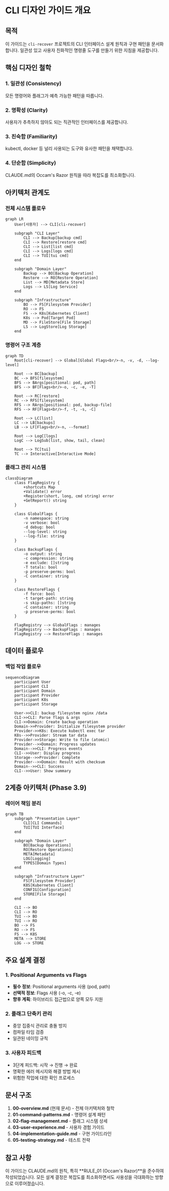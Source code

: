# CLI 디자인 가이드 개요

## 목적
이 가이드는 `cli-recover` 프로젝트의 CLI 인터페이스 설계 원칙과 구현 패턴을 문서화합니다. 일관성 있고 사용자 친화적인 명령줄 도구를 만들기 위한 지침을 제공합니다.

## 핵심 디자인 철학

### 1. **일관성 (Consistency)**
모든 명령어와 플래그가 예측 가능한 패턴을 따릅니다.

### 2. **명확성 (Clarity)**  
사용자가 추측하지 않아도 되는 직관적인 인터페이스를 제공합니다.

### 3. **친숙함 (Familiarity)**
kubectl, docker 등 널리 사용되는 도구와 유사한 패턴을 채택합니다.

### 4. **단순함 (Simplicity)**
CLAUDE.md의 Occam's Razor 원칙을 따라 복잡도를 최소화합니다.

## 아키텍처 관계도

### 전체 시스템 플로우
```mermaid
graph LR
    User[사용자] --> CLI[cli-recover]
    
    subgraph "CLI Layer"
        CLI --> Backup[backup cmd]
        CLI --> Restore[restore cmd]
        CLI --> List[list cmd]
        CLI --> Logs[logs cmd]
        CLI --> TUI[tui cmd]
    end
    
    subgraph "Domain Layer"
        Backup --> BO[Backup Operation]
        Restore --> RO[Restore Operation]
        List --> MD[Metadata Store]
        Logs --> LS[Log Service]
    end
    
    subgraph "Infrastructure"
        BO --> FS[Filesystem Provider]
        RO --> FS
        FS --> K8s[Kubernetes Client]
        K8s --> Pod[Target Pod]
        MD --> FileStore[File Storage]
        LS --> LogStore[Log Storage]
    end
```

### 명령어 구조 계층
```mermaid
graph TD
    Root[cli-recover] --> Global[Global Flags<br/>-n, -v, -d, --log-level]
    
    Root --> BC[backup]
    BC --> BFS[filesystem]
    BFS --> BArgs[positional: pod, path]
    BFS --> BF[Flags<br/>-o, -c, -e, -T]
    
    Root --> RC[restore]  
    RC --> RFS[filesystem]
    RFS --> RArgs[positional: pod, backup-file]
    RFS --> RF[Flags<br/>-f, -t, -s, -C]
    
    Root --> LC[list]
    LC --> LB[backups]
    LB --> LF[Flags<br/>-n, --format]
    
    Root --> LogC[logs]
    LogC --> LogSub[list, show, tail, clean]
    
    Root --> TC[tui]
    TC --> Interactive[Interactive Mode]
```

### 플래그 관리 시스템
```mermaid
classDiagram
    class FlagRegistry {
        +shortcuts Map
        +Validate() error
        +Register(short, long, cmd string) error
        +GetReport() string
    }
    
    class GlobalFlags {
        -n namespace: string
        -v verbose: bool
        -d debug: bool
        --log-level: string
        --log-file: string
    }
    
    class BackupFlags {
        -o output: string
        -c compression: string
        -e exclude: []string
        -T totals: bool
        -p preserve-perms: bool
        -C container: string
    }
    
    class RestoreFlags {
        -f force: bool
        -t target-path: string
        -s skip-paths: []string
        -C container: string
        -p preserve-perms: bool
    }
    
    FlagRegistry --> GlobalFlags : manages
    FlagRegistry --> BackupFlags : manages
    FlagRegistry --> RestoreFlags : manages
```

## 데이터 플로우

### 백업 작업 플로우
```mermaid
sequenceDiagram
    participant User
    participant CLI
    participant Domain
    participant Provider
    participant K8s
    participant Storage
    
    User->>CLI: backup filesystem nginx /data
    CLI->>CLI: Parse flags & args
    CLI->>Domain: Create backup operation
    Domain->>Provider: Initialize filesystem provider
    Provider->>K8s: Execute kubectl exec tar
    K8s-->>Provider: Stream tar data
    Provider->>Storage: Write to file (atomic)
    Provider-->>Domain: Progress updates
    Domain-->>CLI: Progress events
    CLI-->>User: Display progress
    Storage-->>Provider: Complete
    Provider-->>Domain: Result with checksum
    Domain-->>CLI: Success
    CLI-->>User: Show summary
```

## 2계층 아키텍처 (Phase 3.9)

### 레이어 책임 분리
```mermaid
graph TB
    subgraph "Presentation Layer"
        CLI[CLI Commands]
        TUI[TUI Interface]
    end
    
    subgraph "Domain Layer"
        BO[Backup Operations]
        RO[Restore Operations]
        META[Metadata]
        LOG[Logging]
        TYPES[Domain Types]
    end
    
    subgraph "Infrastructure Layer"
        FS[Filesystem Provider]
        K8S[Kubernetes Client]
        CONFIG[Configuration]
        STORE[File Storage]
    end
    
    CLI --> BO
    CLI --> RO
    TUI --> BO
    TUI --> RO
    BO --> FS
    RO --> FS
    FS --> K8S
    META --> STORE
    LOG --> STORE
```

## 주요 설계 결정

### 1. Positional Arguments vs Flags
- **필수 정보**: Positional arguments 사용 (pod, path)
- **선택적 정보**: Flags 사용 (-o, -c, -e)
- **향후 계획**: 하이브리드 접근법으로 양쪽 모두 지원

### 2. 플래그 단축키 관리
- 중앙 집중식 관리로 충돌 방지
- 컴파일 타임 검증
- 일관된 네이밍 규칙

### 3. 사용자 피드백
- 3단계 피드백: 시작 → 진행 → 완료
- 명확한 에러 메시지와 해결 방법 제시
- 위험한 작업에 대한 확인 프로세스

## 문서 구조

1. **00-overview.md** (현재 문서) - 전체 아키텍처와 철학
2. **01-command-patterns.md** - 명령어 설계 패턴
3. **02-flag-management.md** - 플래그 시스템 상세
4. **03-user-experience.md** - 사용자 경험 가이드
5. **04-implementation-guide.md** - 구현 가이드라인
6. **05-testing-strategy.md** - 테스트 전략

## 참고 사항

이 가이드는 CLAUDE.md의 원칙, 특히 **RULE_01 (Occam's Razor)**을 준수하여 작성되었습니다. 모든 설계 결정은 복잡도를 최소화하면서도 사용성을 극대화하는 방향으로 이루어졌습니다.